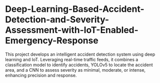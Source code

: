 # Deep-Learning-Based-Accident-Detection-and-Severity-Assessment-with-IoT-Enabled-Emergency-Response
This project develops an intelligent accident detection system using deep learning and IoT. Leveraging real-time traffic feeds, it combines a classification model to identify accidents, YOLOv5 to locate the accident area, and a CNN to assess severity as minimal, moderate, or intense, enhancing precision and response.
